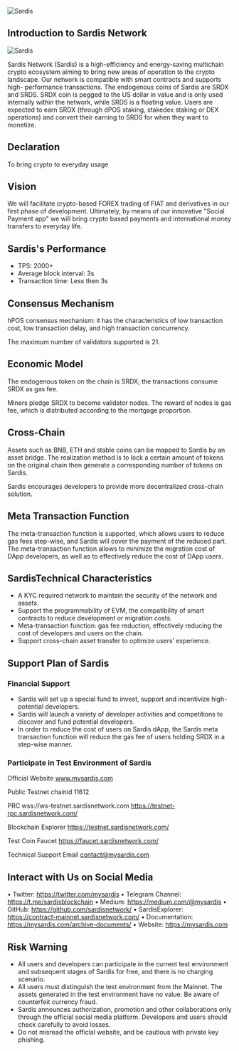 ![Sardis](../images/sardislogo-273-75.png)

## Introduction to Sardis Network

![Sardis](../images/Introduction.jpg)


Sardis Network (Sardis) is a high-efficiency and energy-saving multichain crypto ecosystem aiming to bring new areas of operation to the crypto landscape. Our network is compatible with smart contracts and supports high- performance transactions. The endogenous coins of Sardis are SRDX and SRDS. SRDX coin is pegged to the US dollar in value and is only used internally within the network, while SRDS is a floating value. Users are expected to earn SRDX (through dPOS staking, stakedex staking or DEX operations) and convert their earning to SRDS for when they want to monetize. 

## Declaration
To bring crypto to everyday usage 

## Vision
We will facilitate crypto-based FOREX trading of FIAT and derivatives in our first phase of development. Ultimately, by means of our innovative "Social Payment app" we will bring crypto based payments and international money transfers to everyday life.

## Sardis's Performance
- TPS: 2000+
- Average block interval: 3s
- Transaction time: Less then 3s

## Consensus Mechanism
hPOS consensus mechanism: it has the characteristics of low transaction cost, low transaction delay, and high transaction concurrency.

The maximum number of validators supported is 21.

## Economic Model 
The endogenous token on the chain is SRDX; the transactions consume SRDX as gas fee.

Miners pledge SRDX to become validator nodes. The reward of nodes is gas fee, which is distributed according to the mortgage proportion. 

## Cross-Chain
Assets such as BNB, ETH and stable coins can be mapped to Sardis by an asset bridge. The realization method is to lock a certain amount of tokens on the original chain then generate a corresponding number of tokens on Sardis. 

Sardis encourages developers to provide more decentralized cross-chain solution.  

## Meta Transaction Function
The meta-transaction function is supported, which allows users to reduce gas fees step-wise, and Sardis will cover the payment of the reduced part. The meta-transaction function allows to minimize the migration cost of DApp developers, as well as to effectively reduce the cost of DApp users.

## SardisTechnical Characteristics
- A KYC required network to maintain the security of the network and assets.
- Support the programmability of EVM, the compatibility of smart contracts to reduce development or migration costs.
- Meta-transaction function: gas fee reduction, effectively reducing the cost of developers and users on the chain.
- Support cross-chain asset transfer to optimize users’ experience.

  
## Support Plan of Sardis
### Financial Support
- Sardis will set up a special fund to invest, support and incentivize high-potential developers.
- Sardis will launch a variety of developer activities and competitions to discover and fund potential developers. 
- In order to reduce the cost of users on Sardis dApp, the Sardis meta transaction function will reduce the gas fee of users holding SRDX in a step-wise manner.

### Participate in Test Environment of Sardis
Official Website
www.mysardis.com

Public Testnet
chainid 11612

PRC
wss://ws-testnet.sardisnetwork.com 
https://testnet-rpc.sardisnetwork.com/

Blockchain Explorer
https://testnet.sardisnetwork.com/

Test Coin Faucet
https://faucet.sardisnetwork.com/

Technical Support Email
contact@mysardis.com

## Interact with Us on Social Media

 • Twitter: https://twitter.com/mysardis
 • Telegram Channel: https://t.me/sardisblockchain
 • Medium: https://medium.com/@mysardis
 • GitHub: https://github.com/sardisnetwork/
 • SardisExplorer: https://contract-mainnet.sardisnetwork.com/
 • Documentation: https://mysardis.com/archive-documents/
 • Website: https://mysardis.com


## Risk Warning
- All users and developers can participate in the current test environment and subsequent stages of Sardis for free, and there is no charging scenario.
- All users must distinguish the test environment from the Mainnet. The assets generated in the test environment have no value. Be aware of counterfeit currency fraud.
- Sardis announces authorization, promotion and other collaborations only through the official social media platform. Developers and users should check carefully to avoid losses.
- Do not misread the official website, and be cautious with private key phishing.
